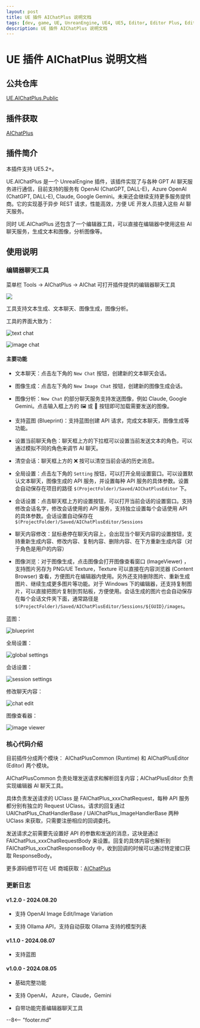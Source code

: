 ```yaml
---
layout: post
title: UE 插件 AIChatPlus 说明文档
tags: [dev, game, UE, UnreanEngine, UE4, UE5, Editor, Editor Plus, Editor Plugin, AI Chat, Chatbot, Image Generation, OpenAI, Azure, Claude, Gemini]
description: UE 插件 AIChatPlus 说明文档
---
```

<meta property="og:title" content="UE 插件 AIChatPlus 说明文档" />

# UE 插件 AIChatPlus 说明文档

## 公共仓库

[UE.AIChatPlus.Public](https://github.com/disenone/UE.AIChatPlus.Public)

## 插件获取

[AIChatPlus](https://www.unrealengine.com/marketplace/zh-CN/product/aichatplus-ai-chat-integration-openai-azure-claude-gemini)

## 插件简介

本插件支持 UE5.2+。

UE.AIChatPlus 是一个 UnrealEngine 插件，该插件实现了与各种 GPT AI 聊天服务进行通信，目前支持的服务有 OpenAI (ChatGPT, DALL-E)，Azure OpenAI (ChatGPT, DALL-E), Claude, Google Gemini。未来还会继续支持更多服务提供商。它的实现基于异步 REST 请求，性能高效，方便 UE 开发人员接入这些 AI 聊天服务。

同时 UE.AIChatPlus 还包含了一个编辑器工具，可以直接在编辑器中使用这些 AI 聊天服务，生成文本和图像，分析图像等。

## 使用说明

### 编辑器聊天工具

菜单栏 Tools -> AIChatPlus -> AIChat 可打开插件提供的编辑器聊天工具

![](assets/img/2024-ue-aichatplus/chat_tool3.png)


工具支持文本生成、文本聊天、图像生成，图像分析。

工具的界面大致为：

![text chat](assets/img/2024-ue-aichatplus/chat_tool2.png)

![image chat](assets/img/2024-ue-aichatplus/chat_tool.png)

#### 主要功能

* 文本聊天：点击左下角的 `New Chat` 按钮，创建新的文本聊天会话。

* 图像生成：点击左下角的 `New Image Chat` 按钮，创建新的图像生成会话。

* 图像分析：`New Chat` 的部分聊天服务支持发送图像，例如 Claude, Google Gemini。点击输入框上方的 🖼️ 或 🎨 按钮即可加载需要发送的图像。

* 支持蓝图 (Blueprint)：支持蓝图创建 API 请求，完成文本聊天，图像生成等功能。

* 设置当前聊天角色：聊天框上方的下拉框可以设置当前发送文本的角色，可以通过模拟不同的角色来调节 AI 聊天。

* 清空会话：聊天框上方的 ❌ 按可以清空当前会话的历史消息。

* 全局设置：点击左下角的 `Setting` 按钮，可以打开全局设置窗口。可以设置默认文本聊天，图像生成的 API 服务，并设置每种 API 服务的具体参数。设置会自动保存在项目的路径 `$(ProjectFolder)/Saved/AIChatPlusEditor` 下。

* 会话设置：点击聊天框上方的设置按钮，可以打开当前会话的设置窗口。支持修改会话名字，修改会话使用的 API 服务，支持独立设置每个会话使用 API 的具体参数。会话设置自动保存在 `$(ProjectFolder)/Saved/AIChatPlusEditor/Sessions`

* 聊天内容修改：鼠标悬停在聊天内容上，会出现当个聊天内容的设置按钮，支持重新生成内容、修改内容、复制内容、删除内容、在下方重新生成内容（对于角色是用户的内容）

* 图像浏览：对于图像生成，点击图像会打开图像查看窗口 (ImageViewer) ，支持图片另存为 PNG/UE Texture，Texture 可以直接在内容浏览器 (Content Browser) 查看，方便图片在编辑器内使用。另外还支持删除图片、重新生成图片、继续生成更多图片等功能。对于 Windows 下的编辑器，还支持复制图片，可以直接把图片复制到剪贴板，方便使用。会话生成的图片也会自动保存在每个会话文件夹下面，通常路径是 `$(ProjectFolder)/Saved/AIChatPlusEditor/Sessions/${GUID}/images`。

蓝图：

![blueprint](assets/img/2024-ue-aichatplus/blueprint.png)

全局设置：

![global settings](assets/img/2024-ue-aichatplus/global_setting.png)

会话设置：

![session settings](assets/img/2024-ue-aichatplus/session_setting.png)

修改聊天内容：

![chat edit](assets/img/2024-ue-aichatplus/chat_edit.png)

图像查看器：

![image viewer](assets/img/2024-ue-aichatplus/image_viewer.png)

### 核心代码介绍

目前插件分成两个模块： AIChatPlusCommon (Runtime) 和 AIChatPlusEditor (Editor) 两个模块。

AIChatPlusCommon 负责处理发送请求和解析回复内容；AIChatPlusEditor 负责实现编辑器 AI 聊天工具。

具体负责发送请求的 UClass 是 FAIChatPlus_xxxChatRequest，每种 API 服务都分别有独立的 Request UClass。请求的回复通过 UAIChatPlus_ChatHandlerBase / UAIChatPlus_ImageHandlerBase 两种 UClass 来获取，只需要注册相应的回调委托。

发送请求之前需要先设置好 API 的参数和发送的消息，这块是通过 FAIChatPlus_xxxChatRequestBody 来设置。回复的具体内容也解析到 FAIChatPlus_xxxChatResponseBody 中，收到回调的时候可以通过特定接口获取 ResponseBody。

更多源码细节可在 UE 商城获取：[AIChatPlus](https://www.unrealengine.com/marketplace/zh-CN/product/aichatplus-ai-chat-integration-openai-azure-claude-gemini)


### 更新日志

#### v1.2.0 - 2024.08.20

* 支持 OpenAI Image Edit/Image Variation

* 支持 Ollama API，支持自动获取 Ollama 支持的模型列表

#### v1.1.0 - 2024.08.07

* 支持蓝图

#### v1.0.0 - 2024.08.05

* 基础完整功能

* 支持 OpenAI， Azure，Claude，Gemini

* 自带功能完善编辑器聊天工具

--8<-- "footer.md"
